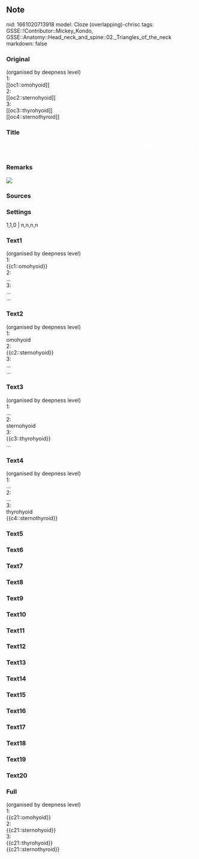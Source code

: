 ## Note
nid: 1661020713918
model: Cloze (overlapping)-chrisc
tags: GSSE::!Contributor::Mickey_Kondo, GSSE::Anatomy::Head_neck_and_spine::02._Triangles_of_the_neck
markdown: false

### Original
<div>
  (organised by deepness level)
</div>
<div>
  1:
</div>
<div>
  [[oc1::omohyoid]]
</div>
<div>
  2:
</div>
<div>
  [[oc2::sternohyoid]]
</div>
<div>
  3:
</div>
<div>
  [[oc3::thyrohyoid]]
</div>
<div>
  [[oc4::sternothyroid]]
</div>

### Title
<span style="color: rgb(255, 255, 255)">what are the 4 infrahyoid
muscles (superficial to deep, superior to inferior in each
level)?</span>

### Remarks
<img src="paste-4823248273411.jpg">

### Sources


### Settings
1,1,0 | n,n,n,n

### Text1
<div>
  (organised by deepness level)
</div>
<div>
  1:
</div>
<div>
  {{c1::omohyoid}}
</div>
<div>
  2:
</div>
<div>
  ...
</div>
<div>
  3:
</div>
<div>
  ...
</div>
<div>
  ...
</div>

### Text2
<div>
  (organised by deepness level)
</div>
<div>
  1:
</div>
<div>
  omohyoid
</div>
<div>
  2:
</div>
<div>
  {{c2::sternohyoid}}
</div>
<div>
  3:
</div>
<div>
  ...
</div>
<div>
  ...
</div>

### Text3
<div>
  (organised by deepness level)
</div>
<div>
  1:
</div>
<div>
  ...
</div>
<div>
  2:
</div>
<div>
  sternohyoid
</div>
<div>
  3:
</div>
<div>
  {{c3::thyrohyoid}}
</div>
<div>
  ...
</div>

### Text4
<div>
  (organised by deepness level)
</div>
<div>
  1:
</div>
<div>
  ...
</div>
<div>
  2:
</div>
<div>
  ...
</div>
<div>
  3:
</div>
<div>
  thyrohyoid
</div>
<div>
  {{c4::sternothyroid}}
</div>

### Text5


### Text6


### Text7


### Text8


### Text9


### Text10


### Text11


### Text12


### Text13


### Text14


### Text15


### Text16


### Text17


### Text18


### Text19


### Text20


### Full
<div>
  (organised by deepness level)
</div>
<div>
  1:
</div>
<div>
  {{c21::omohyoid}}
</div>
<div>
  2:
</div>
<div>
  {{c21::sternohyoid}}
</div>
<div>
  3:
</div>
<div>
  {{c21::thyrohyoid}}
</div>
<div>
  {{c21::sternothyroid}}
</div>
